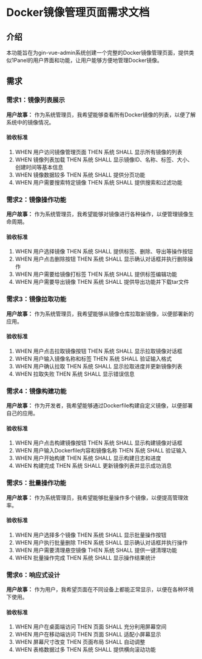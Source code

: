# Docker镜像管理页面需求文档

## 介绍

本功能旨在为gin-vue-admin系统创建一个完整的Docker镜像管理页面，提供类似1Panel的用户界面和功能，让用户能够方便地管理Docker镜像。

## 需求

### 需求1：镜像列表展示

**用户故事：** 作为系统管理员，我希望能够查看所有Docker镜像的列表，以便了解系统中的镜像情况。

#### 验收标准

1. WHEN 用户访问镜像管理页面 THEN 系统 SHALL 显示所有镜像的列表
2. WHEN 镜像列表加载 THEN 系统 SHALL 显示镜像ID、名称、标签、大小、创建时间等基本信息
3. WHEN 镜像数据较多 THEN 系统 SHALL 提供分页功能
4. WHEN 用户需要搜索特定镜像 THEN 系统 SHALL 提供搜索和过滤功能

### 需求2：镜像操作功能

**用户故事：** 作为系统管理员，我希望能够对镜像进行各种操作，以便管理镜像生命周期。

#### 验收标准

1. WHEN 用户选择镜像 THEN 系统 SHALL 提供标签、删除、导出等操作按钮
2. WHEN 用户点击删除按钮 THEN 系统 SHALL 显示确认对话框并执行删除操作
3. WHEN 用户需要给镜像打标签 THEN 系统 SHALL 提供标签编辑功能
4. WHEN 用户需要导出镜像 THEN 系统 SHALL 提供导出功能并下载tar文件

### 需求3：镜像拉取功能

**用户故事：** 作为系统管理员，我希望能够从镜像仓库拉取新镜像，以便部署新的应用。

#### 验收标准

1. WHEN 用户点击拉取镜像按钮 THEN 系统 SHALL 显示拉取镜像对话框
2. WHEN 用户输入镜像名称和标签 THEN 系统 SHALL 验证输入格式
3. WHEN 用户确认拉取 THEN 系统 SHALL 显示拉取进度并更新镜像列表
4. WHEN 拉取失败 THEN 系统 SHALL 显示错误信息

### 需求4：镜像构建功能

**用户故事：** 作为开发者，我希望能够通过Dockerfile构建自定义镜像，以便部署自己的应用。

#### 验收标准

1. WHEN 用户点击构建镜像按钮 THEN 系统 SHALL 显示构建镜像对话框
2. WHEN 用户输入Dockerfile内容和镜像名称 THEN 系统 SHALL 验证输入
3. WHEN 用户开始构建 THEN 系统 SHALL 显示构建日志和进度
4. WHEN 构建完成 THEN 系统 SHALL 更新镜像列表并显示成功消息

### 需求5：批量操作功能

**用户故事：** 作为系统管理员，我希望能够批量操作多个镜像，以便提高管理效率。

#### 验收标准

1. WHEN 用户选择多个镜像 THEN 系统 SHALL 显示批量操作按钮
2. WHEN 用户执行批量删除 THEN 系统 SHALL 显示确认对话框并执行操作
3. WHEN 用户需要清理悬空镜像 THEN 系统 SHALL 提供一键清理功能
4. WHEN 批量操作完成 THEN 系统 SHALL 显示操作结果统计

### 需求6：响应式设计

**用户故事：** 作为用户，我希望页面在不同设备上都能正常显示，以便在各种环境下使用。

#### 验收标准

1. WHEN 用户在桌面端访问 THEN 页面 SHALL 充分利用屏幕空间
2. WHEN 用户在移动端访问 THEN 页面 SHALL 适配小屏幕显示
3. WHEN 屏幕尺寸改变 THEN 页面布局 SHALL 自动调整
4. WHEN 表格数据过多 THEN 系统 SHALL 提供横向滚动功能